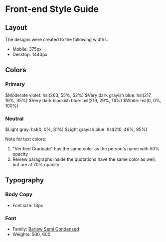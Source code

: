 # Front-end Style Guide

## Layout

The designs were created to the following widths:

- Mobile: 375px
- Desktop: 1440px

## Colors

### Primary

$Moderate violet: hsl(263, 55%, 52%)
$Very dark grayish blue: hsl(217, 19%, 35%)
$Very dark blackish blue: hsl(219, 29%, 14%)
$White: hsl(0, 0%, 100%)

### Neutral

$Light gray: hsl(0, 0%, 81%)
$Light grayish blue: hsl(210, 46%, 95%)

Note for text colors:

1. "Verified Graduate" has the same color as the person's name with 50% opacity
2. Review paragraphs inside the quotations have the same color as well, but are at 70% opacity

## Typography

### Body Copy

- Font size: 13px

### Font

- Family: [Barlow Semi Condensed](https://fonts.google.com/specimen/Barlow+Semi+Condensed)
- Weights: 500, 600
